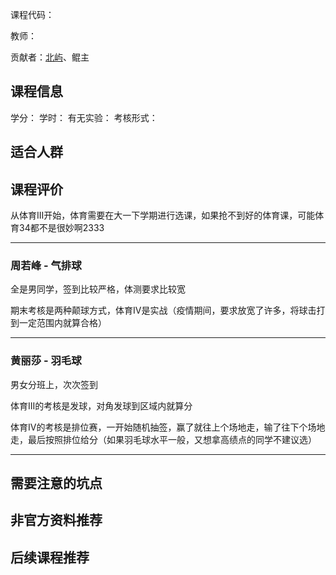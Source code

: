 课程代码：

教师：

贡献者：[北屿](https://github.com/beiyuouo/)、鲲主

## 课程信息

学分：
学时：
有无实验：
考核形式：

## 适合人群


## 课程评价

从体育III开始，体育需要在大一下学期进行选课，如果抢不到好的体育课，可能体育34都不是很妙啊2333

---

### 周若峰 - 气排球

全是男同学，签到比较严格，体测要求比较宽

期末考核是两种颠球方式，体育IV是实战（疫情期间，要求放宽了许多，将球击打到一定范围内就算合格）

---

### 黄丽莎 - 羽毛球

男女分班上，次次签到

体育III的考核是发球，对角发球到区域内就算分

体育IV的考核是排位赛，一开始随机抽签，赢了就往上个场地走，输了往下个场地走，最后按照排位给分（如果羽毛球水平一般，又想拿高绩点的同学不建议选）

---

## 需要注意的坑点


## 非官方资料推荐


## 后续课程推荐

